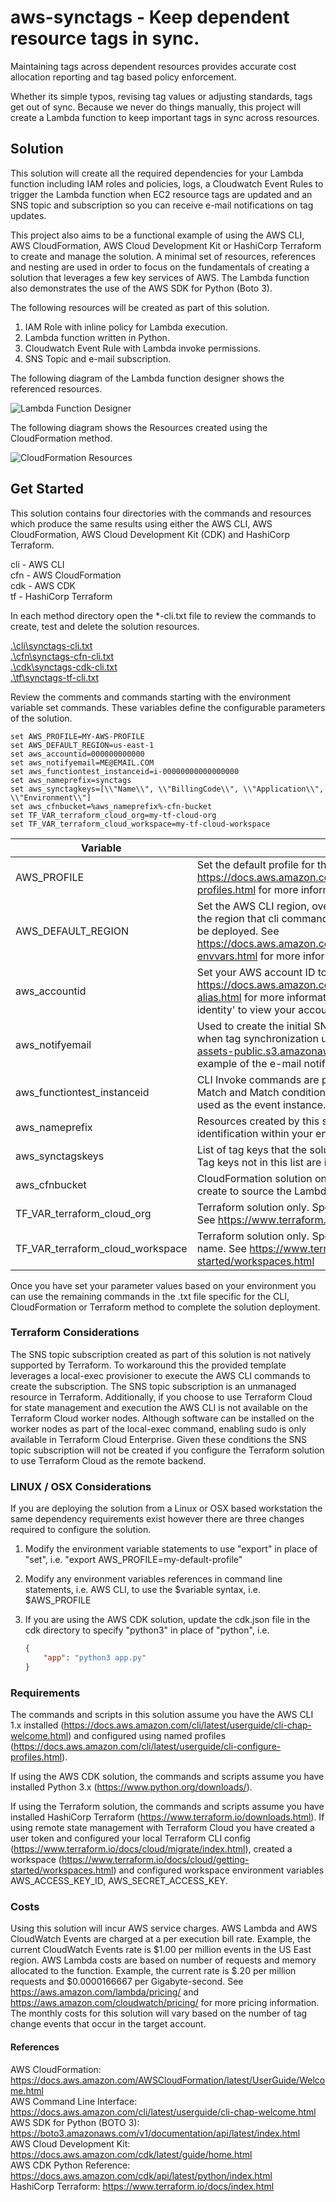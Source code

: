 # aws-synctags - Keep dependent resource tags in sync.

Maintaining tags across dependent resources provides accurate cost allocation reporting and tag based policy enforcement.

Whether its simple typos, revising tag values or adjusting standards, tags get out of sync. Because we never do things manually, this project will create a Lambda function to keep important tags in sync across resources.  

## Solution

This solution will create all the required dependencies for your Lambda function including IAM roles and policies, logs, a Cloudwatch Event Rules to trigger the Lambda function when EC2 resource tags are updated and an SNS topic and subscription so you can receive e-mail notifications on tag updates.

This project also aims to be a functional example of using the AWS CLI, AWS CloudFormation, AWS Cloud Development Kit or HashiCorp Terraform to create and manage the solution. A minimal set of resources, references and nesting are used in order to focus on the fundamentals of creating a solution that leverages a few key services of AWS. The Lambda function also demonstrates the use of the AWS SDK for Python (Boto 3).

The following resources will be created as part of this solution.

1. IAM Role with inline policy for Lambda execution.
2. Lambda function written in Python.
3. Cloudwatch Event Rule with Lambda invoke permissions.
4. SNS Topic and e-mail subscription.

The following diagram of the Lambda function designer shows the referenced resources.

![Lambda Function Designer](https://lairdnet-assets-public.s3.amazonaws.com/synctags-designer.jpg "Lambda Function Designer")

The following diagram shows the Resources created using the CloudFormation method.

![CloudFormation Resources](https://lairdnet-assets-public.s3.amazonaws.com/synctags-cfn-resources.jpg "CloudFormation Resources")

## Get Started

This solution contains four directories with the commands and resources which produce the same results using either the AWS CLI, AWS CloudFormation, AWS Cloud Development Kit (CDK) and HashiCorp Terraform.

cli - AWS CLI  
cfn - AWS CloudFormation  
cdk - AWS CDK  
tf - HashiCorp Terraform  

In each method directory open the *-cli.txt file to review the commands to create, test and delete the solution resources.

[.\cli\synctags-cli.txt](/cli/synctags-cli.txt)  
[.\cfn\synctags-cfn-cli.txt](/cfn/synctags-cfn-cli.txt)  
[.\cdk\synctags-cdk-cli.txt](/cdk/synctags-cdk-cli.txt)  
[.\tf\synctags-tf-cli.txt](/tf/synctags-tf-cli.txt)  

Review the comments and commands starting with the environment variable set commands. These variables define the configurable parameters of the solution.

```batch
set AWS_PROFILE=MY-AWS-PROFILE
set AWS_DEFAULT_REGION=us-east-1
set aws_accountid=000000000000
set aws_notifyemail=ME@EMAIL.COM
set aws_functiontest_instanceid=i-00000000000000000
set aws_nameprefix=synctags
set aws_synctagkeys=[\\"Name\\", \\"BillingCode\\", \\"Application\\", \\"Environment\\"]
set aws_cfnbucket=%aws_nameprefix%-cfn-bucket
set TF_VAR_terraform_cloud_org=my-tf-cloud-org
set TF_VAR_terraform_cloud_workspace=my-tf-cloud-workspace
```

| Variable  | Description  | Example |
|---|---|---|
|AWS_PROFILE   | Set the default profile for the AWS CLI credentials. See https://docs.aws.amazon.com/cli/latest/userguide/cli-configure-profiles.html for more information.  | set AWS_PROFILE=my-default-profile  |
|AWS_DEFAULT_REGION|Set the AWS CLI region, overriding the profile defined region. This is the region that cli commands will default to and where the solution will be deployed. See https://docs.aws.amazon.com/cli/latest/userguide/cli-configure-envvars.html for more information.|set AWS_DEFAULT_REGION=us-west-2|
|aws_accountid   | Set your AWS account ID to be used in API calls. See https://docs.aws.amazon.com/IAM/latest/UserGuide/console_account-alias.html for more information. Use the command 'aws sts get-caller-identity' to view your account id using the AWS CLI.   | set aws_account=555500007777  |
|aws_notifyemail   | Used to create the initial SNS topic subscription to receive e-mails when tag synchronization updates are completed. See https://lairdnet-assets-public.s3.amazonaws.com/synctags-topic-email.jpg for an example of the e-mail notification message. | set aws_notifyemail=mytagsgotsynced@mydomain.com  |
|aws_functiontest_instanceid| CLI Invoke commands are provided to test both a synctagskeys No Match and Match condition. The AWS EC2 Instance ID provided here is used as the event instance. | set aws_functiontest_instanceid=i-01234567890abcdef|
|aws_nameprefix|Resources created by this solution will be prefixed with this string for identification within your environment.|set aws_nameprefix=my-sync-tags-solution|
|aws_synctagskeys|List of tag keys that the solution should synchronize on child resources. Tag keys not in this list are ignored.|set aws_synctagkeys=[\"CostCenter\",\"App\"]|
|aws_cfnbucket|CloudFormation solution only. Specifies the name of the S3 bucket to create to source the Lambda function code file.|set aws_cfnbucket=1343234-cfn-bucket|  
|TF_VAR_terraform_cloud_org|Terraform solution only. Specifies the Terraform Cloud oranization ID. See https://www.terraform.io/docs/cloud/index.html|set TF_VAR_terraform_cloud_org=MY-ORG|  
|TF_VAR_terraform_cloud_workspace|Terraform solution only. Specifies the Terraform Cloud workspace name. See https://www.terraform.io/docs/cloud/getting-started/workspaces.html|set TF_VAR_terraform_cloud_workspace=my-workspace|

Once you have set your parameter values based on your environment you can use the remaining commands in the .txt file specific for the CLI, CloudFormation or Terraform method to complete the solution deployment.

### Terraform Considerations

The SNS topic subscription created as part of this solution is not natively supported by Terraform. To workaround this the provided template leverages a local-exec provisioner to execute the AWS CLI commands to create the subscription. The SNS topic subscription is an unmanaged resource in Terraform. Additionally, if you choose to use Terraform Cloud for state management and execution the AWS CLI is not available on the Terraform Cloud worker nodes. Although software can be installed on the worker nodes as part of the local-exec command, enabling sudo is only available in Terraform Cloud Enterprise. Given these conditions the SNS topic subscription will not be created if you configure the Terraform solution to use Terraform Cloud as the remote backend.

### LINUX / OSX Considerations

If you are deploying the solution from a Linux or OSX based workstation the same dependency requirements exist however there are three changes required to configure the solution.

1. Modify the environment variable statements to use "export" in place of "set", i.e. "export AWS_PROFILE=my-default-profile"
2. Modify any environment variables references in command line statements, i.e. AWS CLI, to use the $variable syntax, i.e. $AWS_PROFILE
3. If you are using the AWS CDK solution, update the cdk.json file in the cdk directory to specify "python3" in place of "python", i.e.

    ```json
    {
        "app": "python3 app.py"
    }
    ```

### Requirements

The commands and scripts in this solution assume you have the AWS CLI 1.x installed (https://docs.aws.amazon.com/cli/latest/userguide/cli-chap-welcome.html) and configured using named profiles (https://docs.aws.amazon.com/cli/latest/userguide/cli-configure-profiles.html). 

If using the AWS CDK solution, the commands and scripts assume you have installed Python 3.x (https://www.python.org/downloads/).  

If using the Terraform solution, the commands and scripts assume you have installed HashiCorp Terraform (https://www.terraform.io/downloads.html). If using remote state management with Terraform Cloud you have created a user token and configured your local Terraform CLI config (https://www.terraform.io/docs/cloud/migrate/index.html), created a workspace (https://www.terraform.io/docs/cloud/getting-started/workspaces.html) and configured workspace environment variables AWS_ACCESS_KEY_ID, AWS_SECRET_ACCESS_KEY.  

### Costs

Using this solution will incur AWS service charges. AWS Lambda and AWS CloudWatch Events are charged at a per execution bill rate. Example, the current CloudWatch Events rate is $1.00 per million events in the US East region. AWS Lambda costs are based on number of requests and memory allocated to the function. Example, the current rate is $.20 per million requests and $0.0000166667 per Gigabyte-second. See https://aws.amazon.com/lambda/pricing/ and https://aws.amazon.com/cloudwatch/pricing/ for more pricing information. The monthly costs for this solution will vary based on the number of tag change events that occur in the target account.

#### References

AWS CloudFormation: <https://docs.aws.amazon.com/AWSCloudFormation/latest/UserGuide/Welcome.html>  
AWS Command Line Interface: <https://docs.aws.amazon.com/cli/latest/userguide/cli-chap-welcome.html>  
AWS SDK for Python (BOTO 3): <https://boto3.amazonaws.com/v1/documentation/api/latest/index.html>  
AWS Cloud Development Kit: <https://docs.aws.amazon.com/cdk/latest/guide/home.html>  
AWS CDK Python Reference: <https://docs.aws.amazon.com/cdk/api/latest/python/index.html>  
HashiCorp Terraform: <https://www.terraform.io/docs/index.html>  
